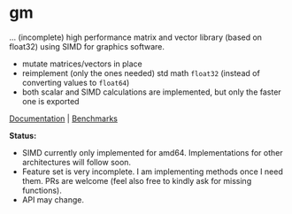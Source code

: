 # gm

... (incomplete) high performance matrix and vector library (based on float32) using SIMD for graphics software.

- mutate matrices/vectors in place
- reimplement (only the ones needed) std math `float32` (instead of converting values to `float64`)
- both scalar and SIMD calculations are implemented, but only the faster one is exported

[Documentation](https://godoc.org/github.com/rkusa/gm) | [Benchmarks](BENCHMARKS.md)

**Status:**
- SIMD currently only implemented for amd64. Implementations for other architectures will follow soon.
- Feature set is very incomplete. I am implementing methods once I need them. PRs are welcome (feel also free to kindly ask for missing functions).
- API may change.


